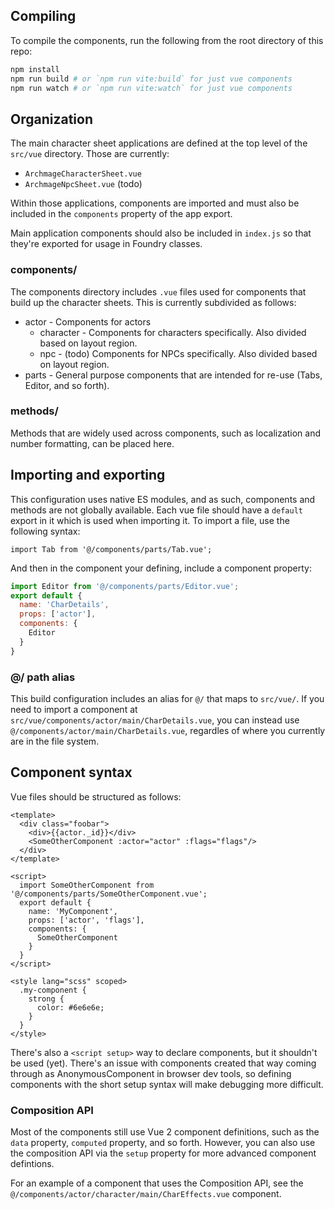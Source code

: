 ## Compiling

To compile the components, run the following from the root directory of this repo:

```bash
npm install
npm run build # or `npm run vite:build` for just vue components
npm run watch # or `npm run vite:watch` for just vue components
```

## Organization

The main character sheet applications are defined at the top level of the
`src/vue` directory. Those are currently:

- `ArchmageCharacterSheet.vue`
- `ArchmageNpcSheet.vue` (todo)

Within those applications, components are imported and must also be included in
the `components` property of the app export.

Main application components should also be included in `index.js` so that
they're exported for usage in Foundry classes.

### components/

The components directory includes `.vue` files used for components that build up
the character sheets. This is currently subdivided as follows:

- actor - Components for actors
    - character - Components for characters specifically. Also divided based on
       layout region.
    - npc - (todo) Components for NPCs specifically. Also divided based on
      layout region.
- parts - General purpose components that are intended for re-use (Tabs, Editor,
  and so forth).

### methods/

Methods that are widely used across components, such as localization and number
formatting, can be placed here.

## Importing and exporting

This configuration uses native ES modules, and as such, components and methods
are not globally available. Each vue file should have a `default` export in it
which is used when importing it. To import a file, use the following syntax:

`import Tab from '@/components/parts/Tab.vue';`

And then in the component your defining, include a component property:

```js
import Editor from '@/components/parts/Editor.vue';
export default {
  name: 'CharDetails',
  props: ['actor'],
  components: {
    Editor
  }
}
```

### @/ path alias

This build configuration includes an alias for `@/` that maps to `src/vue/`. If
you need to import a component at `src/vue/components/actor/main/CharDetails.vue`,
you can instead use `@/components/actor/main/CharDetails.vue`, regardles of
where you currently are in the file system.

## Component syntax

Vue files should be structured as follows:

```vue
<template>
  <div class="foobar">
    <div>{{actor._id}}</div>
    <SomeOtherComponent :actor="actor" :flags="flags"/>
  </div>
</template>

<script>
  import SomeOtherComponent from '@/components/parts/SomeOtherComponent.vue';
  export default {
    name: 'MyComponent',
    props: ['actor', 'flags'],
    components: {
      SomeOtherComponent
    }
  }
</script>

<style lang="scss" scoped>
  .my-component {
    strong {
      color: #6e6e6e;
    }
  }
</style>
```

There's also a `<script setup>` way to declare components, but it shouldn't be
used (yet). There's an issue with components created that way coming through as
AnonymousComponent in browser dev tools, so defining components with the short
setup syntax will make debugging more difficult.

### Composition API

Most of the components still use Vue 2 component definitions, such as the `data`
property, `computed` property, and so forth. However, you can also use the
composition API via the `setup` property for more advanced component
defintions.

For an example of a component that uses the Composition API, see the
`@/components/actor/character/main/CharEffects.vue` component.